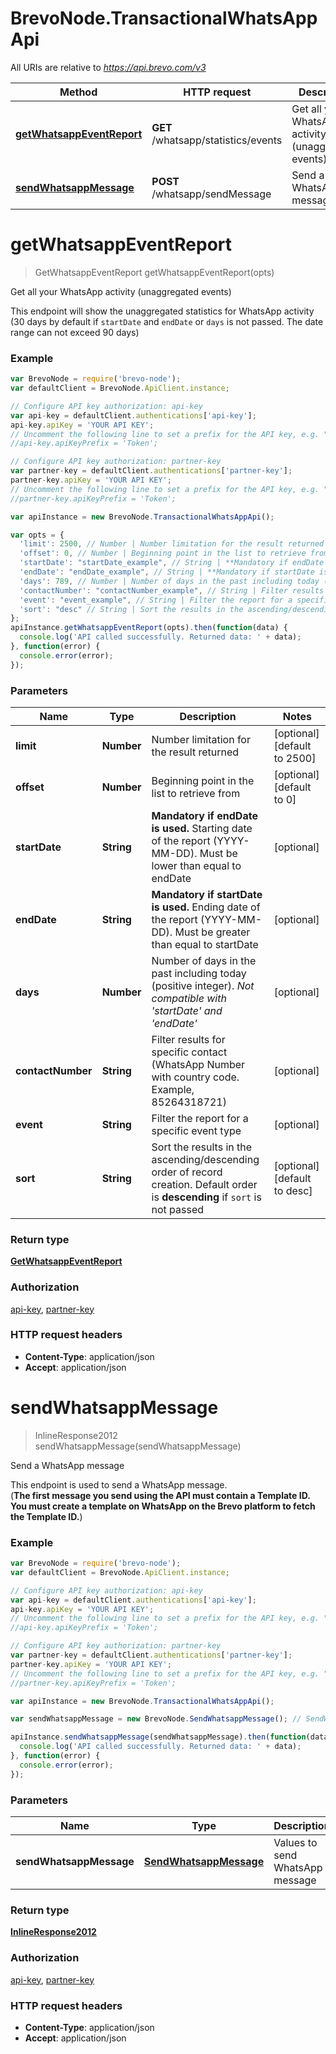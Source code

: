 # BrevoNode.TransactionalWhatsAppApi

All URIs are relative to *https://api.brevo.com/v3*

Method | HTTP request | Description
------------- | ------------- | -------------
[**getWhatsappEventReport**](TransactionalWhatsAppApi.md#getWhatsappEventReport) | **GET** /whatsapp/statistics/events | Get all your WhatsApp activity (unaggregated events)
[**sendWhatsappMessage**](TransactionalWhatsAppApi.md#sendWhatsappMessage) | **POST** /whatsapp/sendMessage | Send a WhatsApp message


<a name="getWhatsappEventReport"></a>
# **getWhatsappEventReport**
> GetWhatsappEventReport getWhatsappEventReport(opts)

Get all your WhatsApp activity (unaggregated events)

This endpoint will show the unaggregated statistics for WhatsApp activity (30 days by default if `startDate` and `endDate` or `days` is not passed. The date range can not exceed 90 days)

### Example
```javascript
var BrevoNode = require('brevo-node');
var defaultClient = BrevoNode.ApiClient.instance;

// Configure API key authorization: api-key
var api-key = defaultClient.authentications['api-key'];
api-key.apiKey = 'YOUR API KEY';
// Uncomment the following line to set a prefix for the API key, e.g. "Token" (defaults to null)
//api-key.apiKeyPrefix = 'Token';

// Configure API key authorization: partner-key
var partner-key = defaultClient.authentications['partner-key'];
partner-key.apiKey = 'YOUR API KEY';
// Uncomment the following line to set a prefix for the API key, e.g. "Token" (defaults to null)
//partner-key.apiKeyPrefix = 'Token';

var apiInstance = new BrevoNode.TransactionalWhatsAppApi();

var opts = { 
  'limit': 2500, // Number | Number limitation for the result returned
  'offset': 0, // Number | Beginning point in the list to retrieve from
  'startDate': "startDate_example", // String | **Mandatory if endDate is used.** Starting date of the report (YYYY-MM-DD). Must be lower than equal to endDate 
  'endDate': "endDate_example", // String | **Mandatory if startDate is used.** Ending date of the report (YYYY-MM-DD). Must be greater than equal to startDate 
  'days': 789, // Number | Number of days in the past including today (positive integer). _Not compatible with 'startDate' and 'endDate'_ 
  'contactNumber': "contactNumber_example", // String | Filter results for specific contact (WhatsApp Number with country code. Example, 85264318721)
  'event': "event_example", // String | Filter the report for a specific event type
  'sort': "desc" // String | Sort the results in the ascending/descending order of record creation. Default order is **descending** if `sort` is not passed
};
apiInstance.getWhatsappEventReport(opts).then(function(data) {
  console.log('API called successfully. Returned data: ' + data);
}, function(error) {
  console.error(error);
});

```

### Parameters

Name | Type | Description  | Notes
------------- | ------------- | ------------- | -------------
 **limit** | **Number**| Number limitation for the result returned | [optional] [default to 2500]
 **offset** | **Number**| Beginning point in the list to retrieve from | [optional] [default to 0]
 **startDate** | **String**| **Mandatory if endDate is used.** Starting date of the report (YYYY-MM-DD). Must be lower than equal to endDate  | [optional] 
 **endDate** | **String**| **Mandatory if startDate is used.** Ending date of the report (YYYY-MM-DD). Must be greater than equal to startDate  | [optional] 
 **days** | **Number**| Number of days in the past including today (positive integer). _Not compatible with 'startDate' and 'endDate'_  | [optional] 
 **contactNumber** | **String**| Filter results for specific contact (WhatsApp Number with country code. Example, 85264318721) | [optional] 
 **event** | **String**| Filter the report for a specific event type | [optional] 
 **sort** | **String**| Sort the results in the ascending/descending order of record creation. Default order is **descending** if `sort` is not passed | [optional] [default to desc]

### Return type

[**GetWhatsappEventReport**](GetWhatsappEventReport.md)

### Authorization

[api-key](../README.md#api-key), [partner-key](../README.md#partner-key)

### HTTP request headers

 - **Content-Type**: application/json
 - **Accept**: application/json

<a name="sendWhatsappMessage"></a>
# **sendWhatsappMessage**
> InlineResponse2012 sendWhatsappMessage(sendWhatsappMessage)

Send a WhatsApp message

This endpoint is used to send a WhatsApp message. <br/>(**The first message you send using the API must contain a Template ID. You must create a template on WhatsApp on the Brevo platform to fetch the Template ID.**)

### Example
```javascript
var BrevoNode = require('brevo-node');
var defaultClient = BrevoNode.ApiClient.instance;

// Configure API key authorization: api-key
var api-key = defaultClient.authentications['api-key'];
api-key.apiKey = 'YOUR API KEY';
// Uncomment the following line to set a prefix for the API key, e.g. "Token" (defaults to null)
//api-key.apiKeyPrefix = 'Token';

// Configure API key authorization: partner-key
var partner-key = defaultClient.authentications['partner-key'];
partner-key.apiKey = 'YOUR API KEY';
// Uncomment the following line to set a prefix for the API key, e.g. "Token" (defaults to null)
//partner-key.apiKeyPrefix = 'Token';

var apiInstance = new BrevoNode.TransactionalWhatsAppApi();

var sendWhatsappMessage = new BrevoNode.SendWhatsappMessage(); // SendWhatsappMessage | Values to send WhatsApp message

apiInstance.sendWhatsappMessage(sendWhatsappMessage).then(function(data) {
  console.log('API called successfully. Returned data: ' + data);
}, function(error) {
  console.error(error);
});

```

### Parameters

Name | Type | Description  | Notes
------------- | ------------- | ------------- | -------------
 **sendWhatsappMessage** | [**SendWhatsappMessage**](SendWhatsappMessage.md)| Values to send WhatsApp message | 

### Return type

[**InlineResponse2012**](InlineResponse2012.md)

### Authorization

[api-key](../README.md#api-key), [partner-key](../README.md#partner-key)

### HTTP request headers

 - **Content-Type**: application/json
 - **Accept**: application/json

